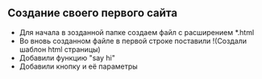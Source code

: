 ## Создание своего первого сайта
- Для начала в зозданной папке создаем файл с расширением *.html 
- Во вновь созданном файле в первой строке поставили !(Создали шаблон html страницы)
- Добавили функцию "say hi"
- Добавили кнопку и её параметры